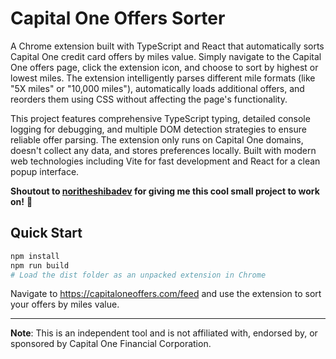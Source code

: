 # Capital One Offers Sorter

A Chrome extension built with TypeScript and React that automatically sorts Capital One credit card offers by miles value. Simply navigate to the Capital One offers page, click the extension icon, and choose to sort by highest or lowest miles. The extension intelligently parses different mile formats (like "5X miles" or "10,000 miles"), automatically loads additional offers, and reorders them using CSS without affecting the page's functionality.

This project features comprehensive TypeScript typing, detailed console logging for debugging, and multiple DOM detection strategies to ensure reliable offer parsing. The extension only runs on Capital One domains, doesn't collect any data, and stores preferences locally. Built with modern web technologies including Vite for fast development and React for a clean popup interface.

**Shoutout to [noritheshibadev](https://github.com/noritheshibadev) for giving me this cool small project to work on!** 🚀

## Quick Start

```bash
npm install
npm run build
# Load the dist folder as an unpacked extension in Chrome
```

Navigate to https://capitaloneoffers.com/feed and use the extension to sort your offers by miles value.

---

**Note**: This is an independent tool and is not affiliated with, endorsed by, or sponsored by Capital One Financial Corporation.
